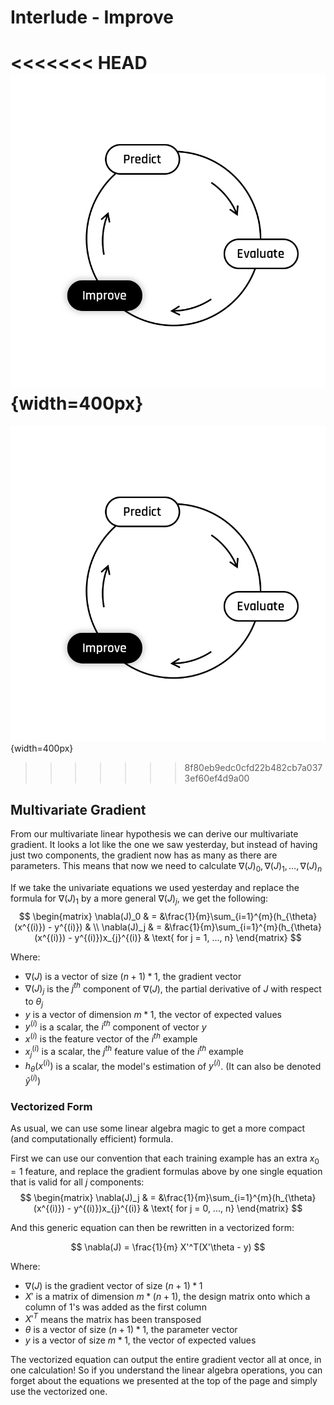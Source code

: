 # Interlude - Improve 

<<<<<<< HEAD
![The Learning Cycle: Improve](../assets/Improve.png){width=400px}  
=======
![titre](../assets/Improve.png){width=400px}  
>>>>>>> 8f80eb9edc0cfd22b482cb7a0373ef60ef4d9a00

## Multivariate Gradient

From our multivariate linear hypothesis we can derive our multivariate gradient. It looks a lot like the one we saw yesterday, but instead of having just two components, the gradient now has as many as there are parameters. This means that now we need to calculate $\nabla(J)_0,\nabla(J)_1,\dots,\nabla(J)_n$  

If we take the univariate equations we used yesterday and replace the formula for $\nabla(J)_1$ by a more general $\nabla(J)_j$, we get the following:
$$
\begin{matrix}
\nabla(J)_0 &  = &\frac{1}{m}\sum_{i=1}^{m}(h_{\theta}(x^{(i)}) - y^{(i)}) & \\
\nabla(J)_j & = &\frac{1}{m}\sum_{i=1}^{m}(h_{\theta}(x^{(i)}) - y^{(i)})x_{j}^{(i)} & \text{ for j = 1, ..., n}    
\end{matrix}
$$

Where:  
- $\nabla(J)$ is a vector of size $(n + 1) * 1$, the gradient vector
- $\nabla(J)_j$ is the $j^{th}$ component of $\nabla(J)$, the partial derivative of $J$ with respect to $\theta_j$
- $y$ is a vector of dimension $m * 1$, the vector of expected values
- $y^{(i)}$ is a scalar, the $i^{th}$ component of vector $y$
- $x^{(i)}$ is the feature vector of the $i^{th}$ example
- $x^{(i)}_j$ is a scalar, the $j^{th}$ feature value of the $i^{th}$ example
- $h_{\theta}(x^{(i)})$ is a scalar, the model's estimation of $y^{(i)}$. (It can also be denoted $\hat{y}^{(i)}$)

### Vectorized Form

As usual, we can use some linear algebra magic to get a more compact (and computationally efficient) formula.

First we can use our convention that each training example has an extra $x_0 = 1$ feature, and replace the gradient formulas above by one single equation that is valid for all $j$ components:
$$
\begin{matrix}
\nabla(J)_j & = &\frac{1}{m}\sum_{i=1}^{m}(h_{\theta}(x^{(i)}) - y^{(i)})x_{j}^{(i)} & \text{ for j = 0, ..., n}
\end{matrix}
$$

And this generic equation can then be rewritten in a vectorized form:

$$
\nabla(J) = \frac{1}{m} X'^T(X'\theta - y)
$$  

Where:  
- $\nabla(J)$ is the gradient vector of size $(n + 1) * 1$
- $X'$ is a matrix of dimension $m * (n + 1)$, the design matrix onto which a column of $1$'s was added as the first column
- $X'^T$ means the matrix has been transposed
- $\theta$ is a vector of size $(n + 1) * 1$, the parameter vector 
- $y$ is a vector of size $m * 1$, the vector of expected values

The vectorized equation can output the entire gradient vector all at once, in one calculation! So if you understand the linear algebra operations, you can forget about the equations we presented at the top of the page and simply use the vectorized one.